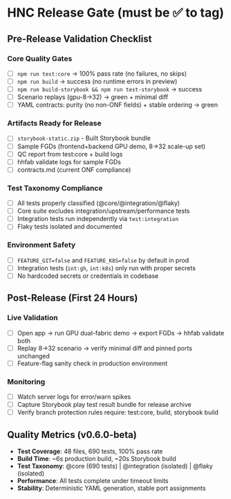 # HNC Release Gate (must be ✅ to tag)

## Pre-Release Validation Checklist

### Core Quality Gates
- [ ] `npm run test:core` → 100% pass rate (no failures, no skips)
- [ ] `npm run build` → success (no runtime errors in preview)
- [ ] `npm run build-storybook && npm run test-storybook` → success
- [ ] Scenario replays (gpu-8→32) → green + minimal diff
- [ ] YAML contracts: purity (no non-ONF fields) + stable ordering → green

### Artifacts Ready for Release
- [ ] `storybook-static.zip` - Built Storybook bundle
- [ ] Sample FGDs (frontend+backend GPU demo, 8→32 scale-up set)
- [ ] QC report from test:core + build logs
- [ ] hhfab validate logs for sample FGDs
- [ ] contracts.md (current ONF compliance)

### Test Taxonomy Compliance
- [ ] All tests properly classified (@core/@integration/@flaky)
- [ ] Core suite excludes integration/upstream/performance tests
- [ ] Integration tests run independently via `test:integration`
- [ ] Flaky tests isolated and documented

### Environment Safety
- [ ] `FEATURE_GIT=false` and `FEATURE_K8S=false` by default in prod
- [ ] Integration tests (`int:gh`, `int:k8s`) only run with proper secrets
- [ ] No hardcoded secrets or credentials in codebase

## Post-Release (First 24 Hours)

### Live Validation
- [ ] Open app → run GPU dual-fabric demo → export FGDs → hhfab validate both
- [ ] Replay 8→32 scenario → verify minimal diff and pinned ports unchanged
- [ ] Feature-flag sanity check in production environment

### Monitoring
- [ ] Watch server logs for error/warn spikes
- [ ] Capture Storybook play test result bundle for release archive
- [ ] Verify branch protection rules require: test:core, build, storybook build

## Quality Metrics (v0.6.0-beta)
- **Test Coverage**: 48 files, 690 tests, 100% pass rate
- **Build Time**: ~6s production build, ~20s Storybook build
- **Test Taxonomy**: @core (690 tests) | @integration (isolated) | @flaky (isolated)
- **Performance**: All tests complete under timeout limits
- **Stability**: Deterministic YAML generation, stable port assignments